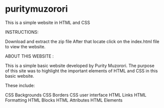 # puritymuzorori
This is a simple website in HTML and CSS

INSTRUCTIONS:

Download and extract the zip file
After that locate click on the index.html file to view the website.

ABOUT THIS WEBSITE :

This is a simple basic website developed by Purity Muzorori. The purpose of this site was to highlight
the important elements of HTML and CSS in this basic website.

These include:

CSS Backgrounds
CSS Borders
CSS user interface
HTML Links
HTML Formatting
HTML Blocks
HTML Attributes
HTML Elements



